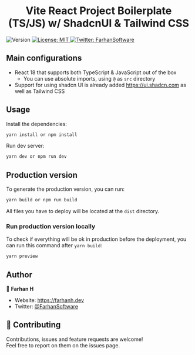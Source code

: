 <h1 align="center">Vite React Project Boilerplate (TS/JS) w/ ShadcnUI & Tailwind CSS</h1>
<p>
  <img alt="Version" src="https://img.shields.io/badge/version-0.0.0-blue.svg?cacheSeconds=2592000" />
  <a href="#" target="_blank">
    <img alt="License: MIT" src="https://img.shields.io/badge/License-MIT-yellow.svg" />
  </a>
  <a href="https://twitter.com/FarhanSoftware" target="_blank">
    <img alt="Twitter: FarhanSoftware" src="https://img.shields.io/twitter/follow/FarhanSoftware.svg?style=social" />
  </a>
</p>

## Main configurations

- React 18 that supports both TypeScript & JavaScript out of the box
  - You can use absolute imports, using `@` as `src` directory
- Support for using shadcn UI is already added https://ui.shadcn.com as well as Tailwind CSS

## Usage

Install the dependencies:

```sh
yarn install or npm install
```

Run dev server:

```sh
yarn dev or npm run dev
```

## Production version

To generate the production version, you can run:

```sh
yarn build or npm run build
```

All files you have to deploy will be located at the `dist` directory.

### Run production version locally

To check if everything will be ok in production before the deployment, you can run this command after `yarn build`:

```sh
yarn preview
```

## Author

👤 **Farhan H**

* Website: https://farhanh.dev
* Twitter: [@FarhanSoftware](https://twitter.com/FarhanSoftware)

## 🤝 Contributing

Contributions, issues and feature requests are welcome!<br />Feel free to report on them on the issues page.
